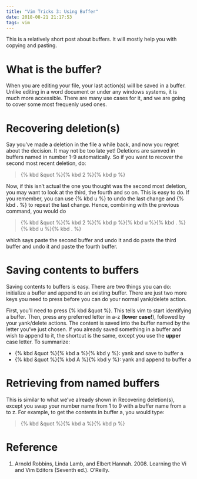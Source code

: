 ```yaml
---
title: "Vim Tricks 3: Using Buffer"
date: 2018-08-21 21:17:53
tags: vim
---
```


This is a relatively short post about buffers. It will mostly help you with copying and pasting.

# What is the buffer?

When you are editing your file, your last action(s) will be saved in a buffer. Unlike editing in a word document or under any windows systems, it is much more accessible. There are many use cases for it, and we are going to cover some most frequenly used ones.

# Recovering deletion(s)

Say you’ve made a deletion in the file a while back, and now you regret about the decision. It may not be too late yet! Deletions are samved in buffers named in number 1-9 automatically. So if you want to recover the second most recent deletion, do:

> {% kbd &quot %}{% kbd 2 %}{% kbd p %}

Now, if this isn’t actual the one you thought was the second most deletion, you may want to look at the third, the fourth and so on. This is easy to do. If you remember, you can use {% kbd u %} to undo the last change and {% kbd . %} to repeat the last change. Hence, combining with the previous command, you would do

> {% kbd &quot %}{% kbd 2 %}{% kbd p %}{% kbd u %}{% kbd . %}{% kbd u %}{% kbd . %}

which says paste the second buffer and undo it and do paste the third buffer and undo it and paste the fourth buffer.

# Saving contents to buffers

Saving contents to buffers is easy. There are two things you can do: initialize a buffer and append to an existing buffer. There are just two more keys you need to press before you can do your normal yank/delete action.

First, you’ll need to press {% kbd &quot %}. This tells vim to start identifying a buffer. Then, press any preferred letter in a-z (**lower case!**), followed by your yank/delete actions. The content is saved into the buffer named by the letter you’ve just chosen. If you already saved something in a buffer and wish to append to it, the shortcut is the same, except you use the **upper** case letter. To summarize:

* {% kbd &quot %}{% kbd a %}{% kbd y %}: yank and save to buffer a
* {% kbd &quot %}{% kbd A %}{% kbd y %}: yank and append to buffer a

# Retrieving from named buffers

This is similar to what we’ve already shown in Recovering deletion(s), except you swap your number name from 1 to 9 with a buffer name from a to z. For example, to get the contents in buffer a, you would type:

> {% kbd &quot %}{% kbd a %}{% kbd p %}

# Reference

1. Arnold Robbins, Linda Lamb, and Elbert Hannah. 2008. Learning the Vi and Vim Editors (Seventh ed.). O’Reilly.

